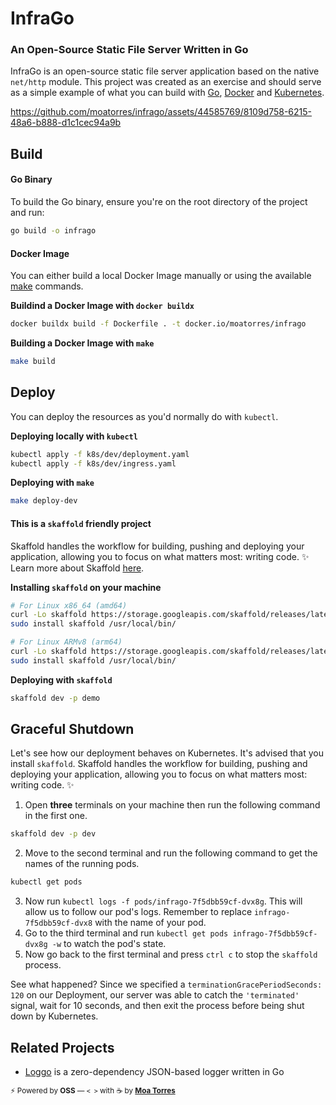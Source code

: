 # InfraGo

### An Open-Source Static File Server Written in Go

InfraGo is an open-source static file server application based on the native `net/http` module. This project was created as an exercise and should serve as a simple example of what you can build with [Go](https://go.dev/), [Docker](https://www.docker.com/) and [Kubernetes](https://kubernetes.io/).

https://github.com/moatorres/infrago/assets/44585769/8109d758-6215-48a6-b888-d1c1cec94a9b

## Build

#### Go Binary

To build the Go binary, ensure you're on the root directory of the project and run:

```sh
go build -o infrago
```

#### Docker Image

You can either build a local Docker Image manually or using the available [make](https://www.gnu.org/software/make/manual/make.html) commands.

**Buildind a Docker Image with `docker buildx`**

```sh
docker buildx build -f Dockerfile . -t docker.io/moatorres/infrago
```

**Building a Docker Image with `make`**

```sh
make build
```

## Deploy

You can deploy the resources as you'd normally do with `kubectl`.

**Deploying locally with `kubectl`**

```sh
kubectl apply -f k8s/dev/deployment.yaml
kubectl apply -f k8s/dev/ingress.yaml
```

**Deploying with `make`**

```sh
make deploy-dev
```

#### This is a `skaffold` friendly project

Skaffold handles the workflow for building, pushing and deploying your application, allowing you to focus on what matters most: writing code. ✨ Learn more about Skaffold [here](https://skaffold.dev/).

**Installing `skaffold` on your machine**

```sh
# For Linux x86_64 (amd64)
curl -Lo skaffold https://storage.googleapis.com/skaffold/releases/latest/skaffold-linux-amd64 && \
sudo install skaffold /usr/local/bin/

# For Linux ARMv8 (arm64)
curl -Lo skaffold https://storage.googleapis.com/skaffold/releases/latest/skaffold-linux-arm64 && \
sudo install skaffold /usr/local/bin/
```

**Deploying with `skaffold`**

```sh
skaffold dev -p demo
```

## Graceful Shutdown

Let's see how our deployment behaves on Kubernetes. It's advised that you install `skaffold`. Skaffold handles the workflow for building, pushing and deploying your application, allowing you to focus on what matters most: writing code. ✨

1. Open **three** terminals on your machine then run the following command in the first one.

```sh
skaffold dev -p dev
```

2. Move to the second terminal and run the following command to get the names of the running pods.

```sh
kubectl get pods
```

3. Now run `kubectl logs -f pods/infrago-7f5dbb59cf-dvx8g`. This will allow us to follow our pod's logs. Remember to replace `infrago-7f5dbb59cf-dvx8` with the name of your pod.
4. Go to the third terminal and run `kubectl get pods infrago-7f5dbb59cf-dvx8g -w` to watch the pod's state.
5. Now go back to the first terminal and press `ctrl c` to stop the `skaffold` process.

See what happened? Since we specified a `terminationGracePeriodSeconds: 120` on our Deployment, our server was able to catch the `'terminated'` signal, wait for 10 seconds, and then exit the process before being shut down by Kubernetes.

## Related Projects

- [Loggo](https://github.com/moatorres/go/modules/logger) is a zero-dependency JSON-based logger written in Go

<sub>⚡️ Powered by **OSS** — `< >` with ☕️ by [**Moa Torres**](https://github.com/moatorres)</sub>
